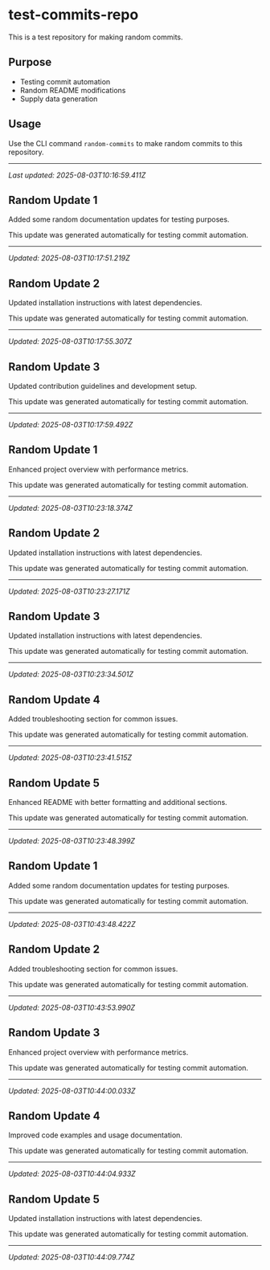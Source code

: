 # test-commits-repo

This is a test repository for making random commits.

## Purpose
- Testing commit automation
- Random README modifications
- Supply data generation

## Usage
Use the CLI command `random-commits` to make random commits to this repository.

---
*Last updated: 2025-08-03T10:16:59.411Z*


## Random Update 1

Added some random documentation updates for testing purposes.

This update was generated automatically for testing commit automation.

---
*Updated: 2025-08-03T10:17:51.219Z*


## Random Update 2

Updated installation instructions with latest dependencies.

This update was generated automatically for testing commit automation.

---
*Updated: 2025-08-03T10:17:55.307Z*


## Random Update 3

Updated contribution guidelines and development setup.

This update was generated automatically for testing commit automation.

---
*Updated: 2025-08-03T10:17:59.492Z*


## Random Update 1

Enhanced project overview with performance metrics.

This update was generated automatically for testing commit automation.

---
*Updated: 2025-08-03T10:23:18.374Z*


## Random Update 2

Updated installation instructions with latest dependencies.

This update was generated automatically for testing commit automation.

---
*Updated: 2025-08-03T10:23:27.171Z*


## Random Update 3

Updated installation instructions with latest dependencies.

This update was generated automatically for testing commit automation.

---
*Updated: 2025-08-03T10:23:34.501Z*


## Random Update 4

Added troubleshooting section for common issues.

This update was generated automatically for testing commit automation.

---
*Updated: 2025-08-03T10:23:41.515Z*


## Random Update 5

Enhanced README with better formatting and additional sections.

This update was generated automatically for testing commit automation.

---
*Updated: 2025-08-03T10:23:48.399Z*


## Random Update 1

Added some random documentation updates for testing purposes.

This update was generated automatically for testing commit automation.

---
*Updated: 2025-08-03T10:43:48.422Z*


## Random Update 2

Added troubleshooting section for common issues.

This update was generated automatically for testing commit automation.

---
*Updated: 2025-08-03T10:43:53.990Z*


## Random Update 3

Enhanced project overview with performance metrics.

This update was generated automatically for testing commit automation.

---
*Updated: 2025-08-03T10:44:00.033Z*


## Random Update 4

Improved code examples and usage documentation.

This update was generated automatically for testing commit automation.

---
*Updated: 2025-08-03T10:44:04.933Z*


## Random Update 5

Updated installation instructions with latest dependencies.

This update was generated automatically for testing commit automation.

---
*Updated: 2025-08-03T10:44:09.774Z*
